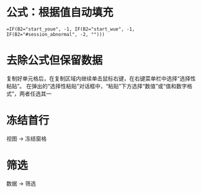 # 公式：根据值自动填充
`=IF(B2="start_youe", -1, IF(B2="start_wue", -1, IF(B2="#session_abnormal", -2, "")))` 

# 去除公式但保留数据
复制好单元格后，在复制区域内继续单击鼠标右键，在右键菜单栏中选择“选择性粘贴”。
在弹出的“选择性粘贴”对话框中，“粘贴”下方选择“数值”或“值和数字格式”，两者任选其一
 
# 冻结首行
视图 -> 冻结窗格
 
# 筛选
数据 -> 筛选

